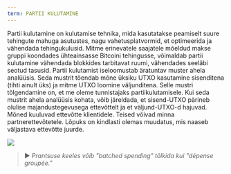 ```yaml
---
term: PARTII KULUTAMINE
---
```


Partii kulutamine on kulutamise tehnika, mida kasutatakse peamiselt suure tehingute mahuga asutustes, nagu vahetusplatvormid, et optimeerida ja vähendada tehingukulusid. Mitme erinevatele saajatele mõeldud makse gruppi koondades ühteainsasse Bitcoini tehingusse, võimaldab partii kulutamine vähendada blokkides tarbitavat ruumi, vähendades seeläbi seotud tasusid. Partii kulutamist iseloomustab äratuntav muster ahela analüüsis. Seda mustrit tõendab mõne üksiku UTXO kasutamine sisenditena (tihti ainult üks) ja mitme UTXO loomine väljunditena. Selle mustri tõlgendamine on, et me oleme tunnistajaks partiikulutamisele. Kui seda mustrit ahela analüüsis kohata, võib järeldada, et sisend-UTXO pärineb olulise majandustegevusega ettevõttelt ja et väljund-UTXO-d hajuvad. Mõned kuuluvad ettevõtte klientidele. Teised võivad minna partnerettevõtetele. Lõpuks on kindlasti olemas muudatus, mis naaseb väljastava ettevõtte juurde.

![](../../dictionnaire/assets/8.png)

> ► *Prantsuse keeles võib "batched spending" tõlkida kui "dépense groupée."*